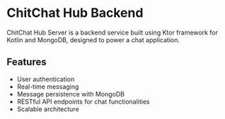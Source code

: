 # ChitChat Hub Backend

ChitChat Hub Server is a backend service built using Ktor framework for Kotlin and MongoDB, designed to power a chat application.

## Features

- User authentication
- Real-time messaging
- Message persistence with MongoDB
- RESTful API endpoints for chat functionalities
- Scalable architecture
